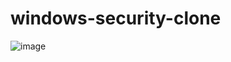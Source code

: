 # windows-security-clone

![image](https://github.com/user-attachments/assets/797f2f66-2572-403e-b280-78b65ecbd8ce)

